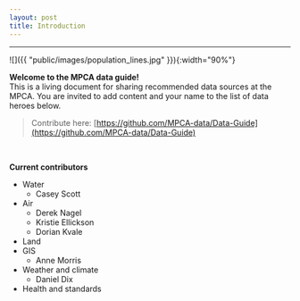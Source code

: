 ```yaml
---
layout: post
title: Introduction
---
```


---

![]({{ "public/images/population_lines.jpg" }}){:width="90%"}



__Welcome to the MPCA data guide!__   
This is a living document for sharing recommended data sources at the MPCA. You are invited to add content and your name to the list of data heroes below.

> Contribute here: [https://github.com/MPCA-data/Data-Guide](https://github.com/MPCA-data/Data-Guide)

<br>

__Current contributors__

- Water 
	- Casey Scott
- Air
    - Derek Nagel
    - Kristie Ellickson
    - Dorian Kvale
- Land
- GIS
    - Anne Morris
- Weather and climate
    - Daniel Dix
- Health and standards
